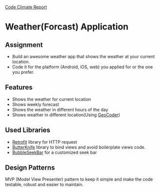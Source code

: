 
[Code Climate Report](https://codeclimate.com/github/nejweti/tech-work-sample)
# Weather(Forcast) Application

## Assignment

- Build an awesome weather app that shows the weather at your current  location.
- Code it for the platform (Android, iOS, web) you applied for or the one you prefer.

## Features
- Shows the weather for current location
- Shows weekly forecast
- Shows the weather in different hours of the day
- Shows weather in different location(Using [GeoCoder](https://developer.android.com/reference/android/location/Geocoder))

## Used Libraries
- [Retrofit](https://square.github.io/retrofit/) library for HTTP request
- [ButterKnife](https://jakewharton.github.io/butterknife/) library to bind views and avoid boilerplate views code.
- [BubbleSeekBar](https://github.com/woxingxiao/BubbleSeekBar) for a customized seek bar

## Design Patterns
MVP (Model View Presenter) pattern to keep it simple and make the code testable, robust and easier to maintain.


